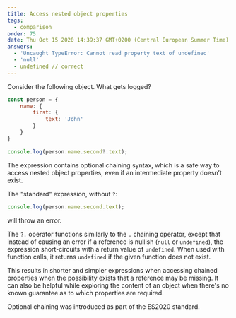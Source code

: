 ```yaml
---
title: Access nested object properties
tags:
  - comparison
order: 75
date: Thu Oct 15 2020 14:39:37 GMT+0200 (Central European Summer Time)
answers:
  - 'Uncaught TypeError: Cannot read property text of undefined'
  - 'null'
  - undefined // correct
---
```


Consider the following object. What gets logged?

```javascript
const person = {
  	name: {
		first: {
			text: 'John'
		}
	}
} 

console.log(person.name.second?.text);
```

<!-- explanation -->

The expression contains optional chaining syntax, which is a safe way to access nested object properties, even if an intermediate property doesn’t exist. 

The "standard" expression, without `?`:

```javascript
console.log(person.name.second.text);
```

will throw an error. 

The `?.` operator functions similarly to the `.` chaining operator, except that instead of causing an error if a reference is nullish (`null` or `undefined`), the expression short-circuits with a return value of `undefined`. When used with function calls, it returns `undefined` if the given function does not exist.

This results in shorter and simpler expressions when accessing chained properties when the possibility exists that a reference may be missing. It can also be helpful while exploring the content of an object when there's no known guarantee as to which properties are required.

Optional chaining was introduced as part of the ES2020 standard.
